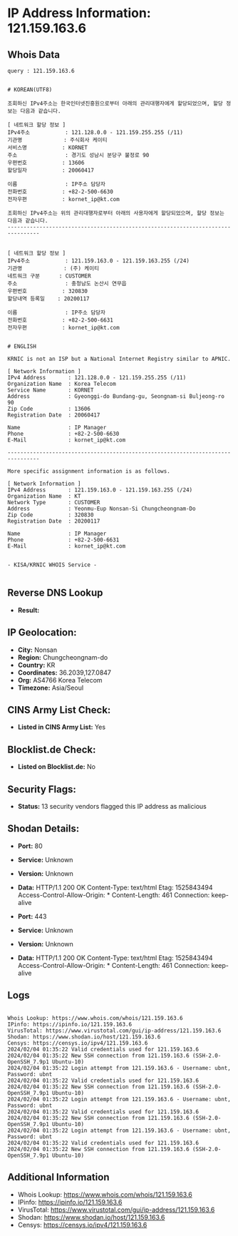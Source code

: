 # IP Address Information: 121.159.163.6

## Whois Data
```
query : 121.159.163.6


# KOREAN(UTF8)

조회하신 IPv4주소는 한국인터넷진흥원으로부터 아래의 관리대행자에게 할당되었으며, 할당 정보는 다음과 같습니다.

[ 네트워크 할당 정보 ]
IPv4주소           : 121.128.0.0 - 121.159.255.255 (/11)
기관명             : 주식회사 케이티
서비스명           : KORNET
주소               : 경기도 성남시 분당구 불정로 90
우편번호           : 13606
할당일자           : 20060417

이름               : IP주소 담당자
전화번호           : +82-2-500-6630
전자우편           : kornet_ip@kt.com

조회하신 IPv4주소는 위의 관리대행자로부터 아래의 사용자에게 할당되었으며, 할당 정보는 다음과 같습니다.
--------------------------------------------------------------------------------


[ 네트워크 할당 정보 ]
IPv4주소           : 121.159.163.0 - 121.159.163.255 (/24)
기관명             : (주) 케이티
네트워크 구분      : CUSTOMER
주소               : 충청남도 논산시 연무읍
우편번호           : 320830
할당내역 등록일    : 20200117

이름               : IP주소 담당자
전화번호           : +82-2-500-6631
전자우편           : kornet_ip@kt.com


# ENGLISH

KRNIC is not an ISP but a National Internet Registry similar to APNIC.

[ Network Information ]
IPv4 Address       : 121.128.0.0 - 121.159.255.255 (/11)
Organization Name  : Korea Telecom
Service Name       : KORNET
Address            : Gyeonggi-do Bundang-gu, Seongnam-si Buljeong-ro 90
Zip Code           : 13606
Registration Date  : 20060417

Name               : IP Manager
Phone              : +82-2-500-6630
E-Mail             : kornet_ip@kt.com

--------------------------------------------------------------------------------

More specific assignment information is as follows.

[ Network Information ]
IPv4 Address       : 121.159.163.0 - 121.159.163.255 (/24)
Organization Name  : KT
Network Type       : CUSTOMER
Address            : Yeonmu-Eup Nonsan-Si Chungcheongnam-Do
Zip Code           : 320830
Registration Date  : 20200117

Name               : IP Manager
Phone              : +82-2-500-6631
E-Mail             : kornet_ip@kt.com


- KISA/KRNIC WHOIS Service -


```
## Reverse DNS Lookup
- **Result:** 

## IP Geolocation:
- **City:** Nonsan
- **Region:** Chungcheongnam-do
- **Country:** KR
- **Coordinates:** 36.2039,127.0847
- **Org:** AS4766 Korea Telecom
- **Timezone:** Asia/Seoul

## CINS Army List Check:
- **Listed in CINS Army List:** 
Yes

## Blocklist.de Check:
- **Listed on Blocklist.de:** 
No

## Security Flags:
- **Status:** 13 security vendors flagged this IP address as malicious

## Shodan Details:
- **Port:** 80
- **Service:** Unknown
- **Version:** Unknown
- **Data:** HTTP/1.1 200 OK
Content-Type: text/html
Etag: 1525843494
Access-Control-Allow-Origin: *
Content-Length: 461
Connection: keep-alive



- **Port:** 443
- **Service:** Unknown
- **Version:** Unknown
- **Data:** HTTP/1.1 200 OK
Content-Type: text/html
Etag: 1525843494
Access-Control-Allow-Origin: *
Content-Length: 461
Connection: keep-alive



## Logs
```

Whois Lookup: https://www.whois.com/whois/121.159.163.6
IPinfo: https://ipinfo.io/121.159.163.6
VirusTotal: https://www.virustotal.com/gui/ip-address/121.159.163.6
Shodan: https://www.shodan.io/host/121.159.163.6
Censys: https://censys.io/ipv4/121.159.163.6
2024/02/04 01:35:22 Valid credentials used for 121.159.163.6
2024/02/04 01:35:22 New SSH connection from 121.159.163.6 (SSH-2.0-OpenSSH_7.9p1 Ubuntu-10)
2024/02/04 01:35:22 Login attempt from 121.159.163.6 - Username: ubnt, Password: ubnt
2024/02/04 01:35:22 Valid credentials used for 121.159.163.6
2024/02/04 01:35:22 New SSH connection from 121.159.163.6 (SSH-2.0-OpenSSH_7.9p1 Ubuntu-10)
2024/02/04 01:35:22 Login attempt from 121.159.163.6 - Username: ubnt, Password: ubnt
2024/02/04 01:35:22 Valid credentials used for 121.159.163.6
2024/02/04 01:35:22 New SSH connection from 121.159.163.6 (SSH-2.0-OpenSSH_7.9p1 Ubuntu-10)
2024/02/04 01:35:22 Login attempt from 121.159.163.6 - Username: ubnt, Password: ubnt
2024/02/04 01:35:22 Valid credentials used for 121.159.163.6
2024/02/04 01:35:22 New SSH connection from 121.159.163.6 (SSH-2.0-OpenSSH_7.9p1 Ubuntu-10)

```
## Additional Information
- Whois Lookup: https://www.whois.com/whois/121.159.163.6
- IPinfo: https://ipinfo.io/121.159.163.6
- VirusTotal: https://www.virustotal.com/gui/ip-address/121.159.163.6
- Shodan: https://www.shodan.io/host/121.159.163.6
- Censys: https://censys.io/ipv4/121.159.163.6

